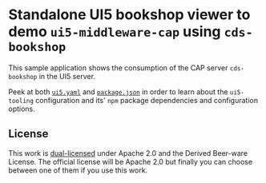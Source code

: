 # Standalone UI5 bookshop viewer to demo `ui5-middleware-cap` using `cds-bookshop`

This sample application shows the consumption of the CAP server `cds-bookshop` in the UI5 server.

Peek at both [`ui5.yaml`](ui5.yaml) and [`package.json`](package.json) in order to learn about the `ui5-tooling` configuration and its' `npm` package dependencies and configuration options.

## License

This work is [dual-licensed](../../LICENSE) under Apache 2.0 and the Derived Beer-ware License. The official license will be Apache 2.0 but finally you can choose between one of them if you use this work.
